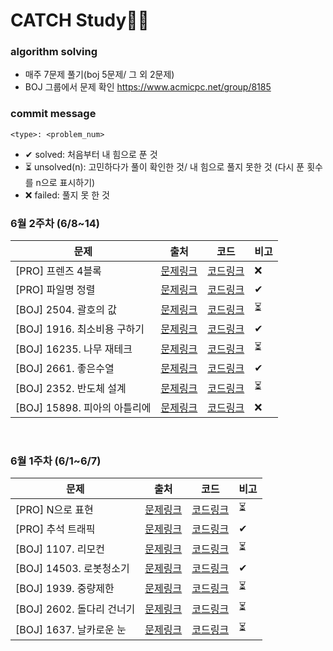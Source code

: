 # CATCH Study👩‍💻
### **algorithm solving**
- 매주 7문제 풀기(boj 5문제/ 그 외 2문제)
- BOJ 그룹에서 문제 확인 https://www.acmicpc.net/group/8185


### **commit message**
`<type>: <problem_num>`
* ✔    solved: 처음부터 내 힘으로 푼 것
* ⏳    unsolved(n): 고민하다가 풀이 확인한 것/ 내 힘으로 풀지 못한 것 (다시 푼 횟수를 n으로 표시하기)
* ❌    failed: 풀지 못 한 것
  


### **6월 2주차 (6/8~14)**

 | 문제                         | 출처                                                                 | 코드                                                                                                                                   | 비고 |
 | ---------------------------- | -------------------------------------------------------------------- | -------------------------------------------------------------------------------------------------------------------------------------- | ---- |
 | [PRO] 프렌즈 4블록           | [문제링크](https://programmers.co.kr/learn/courses/30/lessons/17679) | [코드링크](https://github.com/catch4/sumin/blob/master/June_week2/%ED%94%84%EB%A0%8C%EC%A6%884%EB%B8%94%EB%A1%9D.cpp)                  | ❌    |
 | [PRO] 파일명 정렬            | [문제링크](https://programmers.co.kr/learn/courses/30/lessons/17686) | [코드링크](https://github.com/catch4/sumin/blob/master/June_week2/%ED%8C%8C%EC%9D%BC%EB%AA%85%EC%A0%95%EB%A0%AC.py)                    | ✔    |
 | [BOJ] 2504. 괄호의 값        | [문제링크](https://www.acmicpc.net/problem/2504)                     | [코드링크](https://github.com/catch4/sumin/blob/master/June_week2/%EA%B4%84%ED%98%B8%EC%9D%98%EA%B0%92.py)                             | ⏳    |
 | [BOJ] 1916. 최소비용 구하기  | [문제링크](https://www.acmicpc.net/problem/1916)                     | [코드링크](https://github.com/catch4/sumin/blob/master/June_week2/%EC%B5%9C%EC%86%8C%EB%B9%84%EC%9A%A9%EA%B5%AC%ED%95%98%EA%B8%B0.cpp) | ✔    |
 | [BOJ] 16235. 나무 재테크     | [문제링크](https://www.acmicpc.net/problem/16235)                    | [코드링크](https://github.com/catch4/sumin/blob/master/June_week2/%EB%82%98%EB%AC%B4%EC%A0%9C%ED%83%9C%ED%81%AC.cpp)                   | ⏳    |
 | [BOJ] 2661. 좋은수열         | [문제링크](https://www.acmicpc.net/problem/2661)                     | [코드링크](https://github.com/catch4/sumin/blob/master/June_week2/%EC%A2%8B%EC%9D%80%EC%88%98%EC%97%B4.cpp)                            | ✔    |
 | [BOJ] 2352. 반도체 설계      | [문제링크](https://www.acmicpc.net/problem/2352)                     | [코드링크](https://github.com/catch4/sumin/blob/master/June_week2/%EB%B0%98%EB%8F%84%EC%B2%B4%EC%84%A4%EA%B3%84.cpp)                   | ⏳    |
 | [BOJ] 15898. 피아의 아틀리에 | [문제링크](https://www.acmicpc.net/problem/15898)                    | [코드링크](https://github.com/catch4/sumin/blob/master/June_week2/%ED%94%BC%EC%95%84%EC%9D%98%EC%95%84%ED%8B%80%EB%A6%AC%EC%97%90.cpp) | ❌    |
<br>

### **6월 1주차 (6/1~6/7)**
 | 문제                      | 출처                                                                 | 코드                                                                                                                          | 비고 |
 | ------------------------- | -------------------------------------------------------------------- | ----------------------------------------------------------------------------------------------------------------------------- | ---- |
 | [PRO] N으로 표현          | [문제링크](https://programmers.co.kr/learn/courses/30/lessons/42895) | [코드링크](https://github.com/catch4/sumin/blob/master/June_week1/n%EC%9C%BC%EB%A1%9C%ED%91%9C%ED%98%84.cpp)                  | ⏳    |
 | [PRO] 추석 트래픽         | [문제링크](https://programmers.co.kr/learn/courses/30/lessons/17676) | [코드링크](https://github.com/catch4/sumin/blob/master/June_week1/%EC%B6%94%EC%84%9D%ED%8A%B8%EB%9E%98%ED%94%BD.py)           | ✔    | [코드링크](https://github.com/catch4/sumin/blob/master/June_week1/%EC%B6%94%EC%84%9D%ED%8A%B8%EB%9E%98%ED%94%BD.py) |
 | [BOJ] 1107. 리모컨        | [문제링크](https://www.acmicpc.net/problem/1107)                     | [코드링크](https://github.com/catch4/sumin/blob/master/June_week1/%EB%A6%AC%EB%AA%A8%EC%BB%A8.cpp)                            | ⏳    |
 | [BOJ] 14503. 로봇청소기   | [문제링크](https://www.acmicpc.net/problem/14503)                    | [코드링크](https://github.com/catch4/sumin/blob/master/June_week1/%EB%A1%9C%EB%B4%87%EC%B2%AD%EC%86%8C%EA%B8%B0.cpp)          | ✔    |
 | [BOJ] 1939. 중량제한      | [문제링크](https://www.acmicpc.net/problem/1939)                     | [코드링크](https://github.com/catch4/sumin/blob/master/June_week1/%EC%A4%91%EB%9F%89%EC%A0%9C%ED%95%9C.cpp)                   | ⏳    |
 | [BOJ] 2602. 돌다리 건너기 | [문제링크](https://www.acmicpc.net/problem/2602)                     | [코드링크](https://github.com/catch4/sumin/blob/master/June_week1/%EB%8F%8C%EB%8B%A4%EB%A6%AC%EA%B1%B4%EB%84%88%EA%B8%B0.cpp) | ⏳    |
 | [BOJ] 1637. 날카로운 눈   | [문제링크](https://www.acmicpc.net/problem/1637)                     | [코드링크](https://github.com/catch4/sumin/blob/master/June_week1/%EB%82%A0%EC%B9%B4%EB%A1%9C%EC%9A%B4%EB%88%88.cpp)          | ⏳    |